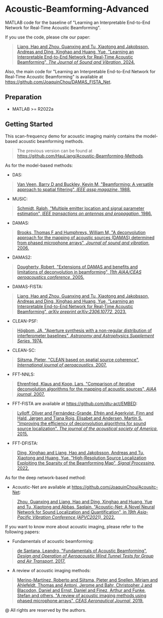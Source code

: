 # Acoustic-Beamforming-Advanced

MATLAB code for the baseline of "Learning an Interpretable End-to-End Network for Real-Time Acoustic Beamforming".

If you use the code, please cite our paper:
> [Liang, Hao and Zhou, Guanxing and Tu, Xiaotong and Jakobsson, Andreas and Ding, Xinghao and Huang, Yue, "Learning an Interpretable End-to-End Network for Real-Time Acoustic Beamforming", *The Journal of Sound and Vibration*, 2024.](https://arxiv.org/abs/2306.10772 "https://arxiv.org/abs/2306.10772")

Also, the main code for "Learning an Interpretable End-to-End Network for Real-Time Acoustic Beamforming" is available at https://github.com/JoaquinChou/DAMAS_FISTA_Net.

## Preparation
- MATLAB >= R2022a

## Getting Started
This scan-frequency demo for acoustic imaging mainly contains the model-based acoustic beamforming methods.
> The previous version can be found at https://github.com/HauLiang/Acoustic-Beamforming-Methods.

As for the model-based methods:
* DAS: <br>
> [Van Veen, Barry D and Buckley, Kevin M, "Beamforming: A versatile approach to spatial filtering", *IEEE assp magazine*, 1988.](https://ieeexplore.ieee.org/abstract/document/665/ "https://ieeexplore.ieee.org/abstract/document/665/")
* MUSIC: <br>
> [Schmidt, Ralph, "Multiple emitter location and signal parameter estimation", *IEEE transactions on antennas and propagation*, 1986.](https://ieeexplore.ieee.org/abstract/document/1143830/ "https://ieeexplore.ieee.org/abstract/document/1143830/")
* DAMAS: <br>
> [Brooks, Thomas F and Humphreys, William M, "A deconvolution approach for the mapping of acoustic sources (DAMAS) determined from phased microphone arrays", *Journal of sound and vibration*, 2006.](https://www.sciencedirect.com/science/article/pii/S0022460X06000289 "https://www.sciencedirect.com/science/article/pii/S0022460X06000289")
* DAMAS2: <br>
> [Dougherty, Robert, "Extensions of DAMAS and benefits and limitations of deconvolution in beamforming", *11th AIAA/CEAS aeroacoustics conference*, 2005.](https://doi.org/10.2514/6.2005-2961 "https://doi.org/10.2514/6.2005-2961")
* DAMAS-FISTA: <br>
> [Liang, Hao and Zhou, Guanxing and Tu, Xiaotong and Jakobsson, Andreas and Ding, Xinghao and Huang, Yue, "Learning an Interpretable End-to-End Network for Real-Time Acoustic Beamforming", *arXiv preprint arXiv:2306.10772*, 2023.](https://arxiv.org/abs/2306.10772 "https://arxiv.org/abs/2306.10772")
* CLEAN-PSF: <br>
> [Högbom, JA, "Aperture synthesis with a non-regular distribution of interferometer baselines", *Astronomy and Astrophysics Supplement Series*, 1974.](http://adsabs.harvard.edu/pdf/1974A&AS...15..417H "http://adsabs.harvard.edu/pdf/1974A&AS...15..417H") 
* CLEAN-SC: <br>
> [Sijtsma, Pieter, "CLEAN based on spatial source coherence", *International journal of aeroacoustics*, 2007.](https://journals.sagepub.com/doi/abs/10.1260/147547207783359459 "https://journals.sagepub.com/doi/abs/10.1260/147547207783359459")
* FFT-NNLS: <br>
> [Ehrenfried, Klaus and Koop, Lars, "Comparison of iterative deconvolution algorithms for the mapping of acoustic sources", *AIAA journal*, 2007.](https://arc.aiaa.org/doi/abs/10.2514/1.26320?journalCode=aiaaj "https://arc.aiaa.org/doi/abs/10.2514/1.26320?journalCode=aiaaj")
* FFT-FISTA are available at https://github.com/dtu-act/EMBED: <br>
> [Lylloff, Oliver and Fernández-Grande, Efrén and Agerkvist, Finn and Hald, Jørgen and Tiana Roig, Elisabet and Andersen, Martin S. "Improving the efficiency of deconvolution algorithms for sound source localization". *The journal of the acoustical society of America*, 2015.](http://dx.doi.org/10.1121/1.4922516 "http://dx.doi.org/10.1121/1.4922516")
* FFT-DFISTA: <br>
> [Ding, Xinghao and Liang, Hao and Jakobsson, Andreas and Tu, Xiaotong and Huang, Yue. "High-Resolution Source Localization Exploiting the Sparsity of the Beamforming Map", *Signal Processing*, 2022.](https://www.sciencedirect.com/science/article/pii/S016516842100414X "https://www.sciencedirect.com/science/article/pii/S016516842100414X")

As for the deep network-based method:
* Acoustic-Net are available at https://github.com/JoaquinChou/Acousitc-Net: <br>
> [Zhou, Guanxing and Liang, Hao and Ding, Xinghao and Huang, Yue and Tu, Xiaotong and Abbas, Saqlain. "Acoustic-Net: A Novel Neural Network for Sound Localization and Quantification", in *19th Asia-Pacific Vibration Conference (APVC2021)*, 2022.](https://arxiv.org/abs/2203.16988 "https://arxiv.org/abs/2203.16988")

If you want to know more about acoustic imaging, please refer to the following papers:

* Fundamentals of acoustic beamforming:
> [de Santana, Leandro, "Fundamentals of Acoustic Beamforming", *Design and Operation of Aeroacoustic Wind Tunnel Tests for Group and Air Transport*, 2017.](https://www.sto.nato.int/publications/STO%20Educational%20Notes/STO-EN-AVT-287/EN-AVT-287-04.pdf "https://www.sto.nato.int/publications/STO%20Educational%20Notes/STO-EN-AVT-287/EN-AVT-287-04.pdf")
* A review of acoustic imaging methods:
> [Merino-Martínez, Roberto and Sijtsma, Pieter and Snellen, Mirjam and Ahlefeldt, Thomas and Antoni, Jerome and Bahr, Christopher J and Blacodon, Daniel and Ernst, Daniel and Finez, Arthur and Funke, Stefan and others, "A review of acoustic imaging methods using phased microphone arrays", *CEAS Aeronautical Journal*, 2019.](https://link.springer.com/article/10.1007/s13272-019-00383-4 "https://link.springer.com/article/10.1007/s13272-019-00383-4")

@ All rights are reserved by the authors.
